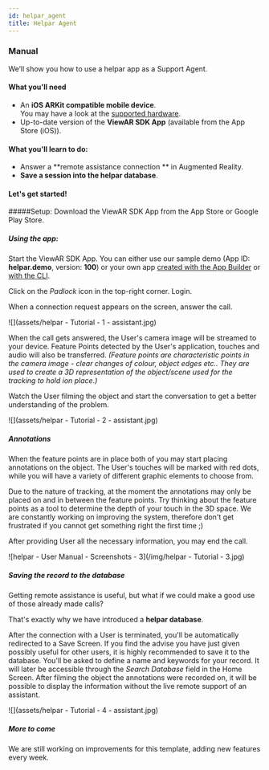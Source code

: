 ```yaml
---
id: helpar_agent
title: Helpar Agent
---
```


### Manual

We’ll show you how to use a helpar app as a Support Agent.

#### What you'll need

- An **iOS ARKit compatible mobile device**.  
  You may have a look at the [supported hardware](/docs/sdk/advanced_guides/hardware).
- Up-to-date version of the **ViewAR SDK App** (available from the App Store (iOS)).

#### What you'll learn to do:

- Answer a **remote assistance connection ** in Augmented Reality.
- **Save a session into the helpar database**.

#### Let's get started!

#####Setup:
Download the ViewAR SDK App from the App Store or Google Play Store.

##### Using the app:

Start the ViewAR SDK App. You can either use our sample demo (App ID: **helpar.demo**, version: **100**) or your own app [created with the App Builder](tutorials/helpar/app_builder) or [with the CLI](tutorials/helpar/cli).

Click on the _Padlock_ icon in the top-right corner. Login.

When a connection request appears on the screen, answer the call.

![](assets/helpar - Tutorial - 1 - assistant.jpg)

When the call gets answered, the User's camera image will be streamed to your device. Feature Points detected by the User's application, touches and audio will also be transferred. _(Feature points are characteristic points in the camera image - clear changes of colour, object edges etc.. They are used to create a 3D representation of the object/scene used for the tracking to hold ion place.)_

Watch the User filming the object and start the conversation to get a better understanding of the problem.

![](assets/helpar - Tutorial - 2 - assistant.jpg)

##### Annotations

When the feature points are in place both of you may start placing annotations on the object. The User's touches will be marked with red dots, while you will have a variety of different graphic elements to choose from.

Due to the nature of tracking, at the moment the annotations may only be placed on and in between the feature points. Try thinking about the feature points as a tool to determine the depth of your touch in the 3D space. We are constantly working on improving the system, therefore don't get frustrated if you cannot get something right the first time ;)

After providing User all the necessary information, you may end the call.

![helpar - User Manual - Screenshots - 3](/img/helpar - Tutorial - 3.jpg)

##### Saving the record to the database

Getting remote assistance is useful, but what if we could make a good use of those already made calls?

That's exactly why we have introduced a **helpar database**.

After the connection with a User is terminated, you'll be automatically redirected to a Save Screen. If you find the advise you have just given possibly useful for other users, it is highly recommended to save it to the database. You'll be asked to define a name and keywords for your record. It will later be accessible through the _Search Database_ field in the Home Screen. After filming the object the annotations were recorded on, it will be possible to display the information without the live remote support of an assistant.

![](assets/helpar - Tutorial - 4 - assistant.jpg)

##### More to come

We are still working on improvements for this template, adding new features every week.
